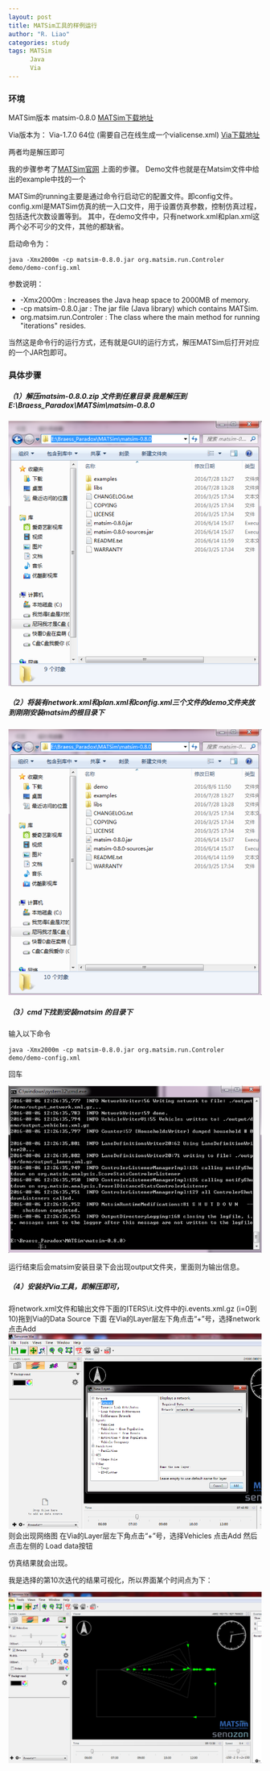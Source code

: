 ```yaml
---
layout: post
title: MATSim工具的样例运行
author: "R. Liao" 
categories: study
tags: MATSim
      Java
      Via
---
```


### 环境

MATSim版本 matsim-0.8.0 [MATSim下载地址](http://matsim.org/downloads)  

Via版本为： Via-1.7.0 64位 (需要自己在线生成一个vialicense.xml)  [Via下载地址](http://via.senozon.com/download)

两者均是解压即可

我的步骤参考了[MATSim官网](http://www.matsim.org) 上面的步骤。
Demo文件也就是在Matsim文件中给出的example中找的一个

MATSim的running主要是通过命令行启动它的配置文件。即config文件。
config.xml是MATSim仿真的统一入口文件，用于设置仿真参数，控制仿真过程，包括迭代次数设置等到。
其中，在demo文件中，只有network.xml和plan.xml这两个必不可少的文件，其他的都缺省。


启动命令为：

```
java -Xmx2000m -cp matsim-0.8.0.jar org.matsim.run.Controler demo/demo-config.xml

```
参数说明：

* -Xmx2000m : Increases the Java heap space to 2000MB of memory. 
* -cp matsim-0.8.0.jar : The jar file (Java library) which contains MATSim.
* org.matsim.run.Controler : The class where the main method for running "iterations" resides. 


当然这是命令行的运行方式，还有就是GUI的运行方式，解压MATSim后打开对应的一个JAR包即可。


### 具体步骤

#####   （1）解压matsim-0.8.0.zip 文件到任意目录 我是解压到E:\Braess_Paradox\MATSim\matsim-0.8.0 

 ![解压](/images/study/2016-08-10/4.png)


#####   （2）将装有network.xml和plan.xml和config.xml三个文件的demo文件夹放到刚刚安装matsim的根目录下

![demo](/images/study/2016-08-10/5.png)

#####   （3）cmd下找到安装matsim 的目录下
输入以下命令

```
java -Xmx2000m -cp matsim-0.8.0.jar org.matsim.run.Controler demo/demo-config.xml

```
回车


![run](/images/study/2016-08-10/6.png)



运行结束后会matsim安装目录下会出现output文件夹，里面则为输出信息。

#####  （4）安装好Via工具，即解压即可， 

将network.xml文件和输出文件下面的ITERS\it.i文件中的i.events.xml.gz (i=0到10)拖到Via的Data Source 下面
在Via的Layer层左下角点击“+”号，选择network 点击Add
![run](/images/study/2016-08-10/7.png)
则会出现网络图
在Via的Layer层左下角点击“+”号，选择Vehicles 点击Add
然后点击左侧的 Load data按钮

仿真结果就会出现。

我是选择的第10次迭代的结果可视化，所以界面某个时间点为下：

![run](/images/study/2016-08-10/8.png)